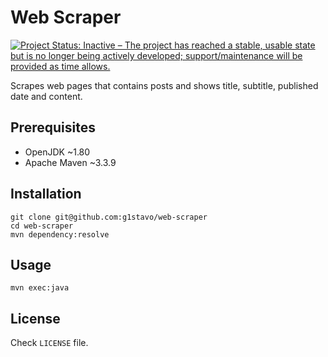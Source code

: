 # Web Scraper

[![Project Status: Inactive – The project has reached a stable, usable state but is no longer being actively developed; support/maintenance will be provided as time allows.](https://www.repostatus.org/badges/latest/inactive.svg)](https://www.repostatus.org/#inactive)

Scrapes web pages that contains posts and shows title, subtitle, published date and content.

## Prerequisites
- OpenJDK ~1.80
- Apache Maven ~3.3.9

## Installation
```shell
git clone git@github.com:g1stavo/web-scraper
cd web-scraper
mvn dependency:resolve
```

## Usage
```shell
mvn exec:java
```

## License
Check `LICENSE` file.
